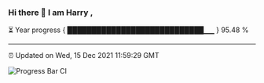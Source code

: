 ### Hi there 👋 I am Harry , 

⏳ Year progress { ████████████████████████████▁▁ } 95.48 %

---

⏰ Updated on Wed, 15 Dec 2021 11:59:29 GMT

![Progress Bar CI](https://github.com/duykhang68/duykhang68/workflows/Progress%20Bar%20CI/badge.svg)
